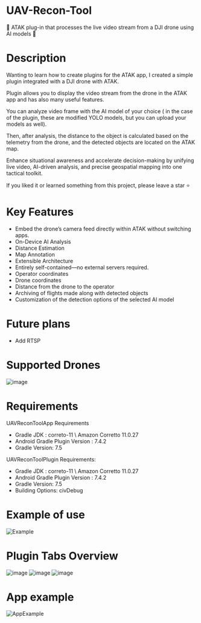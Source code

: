 # UAV-Recon-Tool
:milky_way: ATAK plug-in that processes the live video stream from a DJI drone using AI models :milky_way:

# Description
Wanting to learn how to create plugins for the ATAK app, I created a simple plugin integrated with a DJI drone with ATAK.


Plugin allows you to display the video stream from the drone in the ATAK app and has also many useful features.


You can analyze video frame with the AI model of your choice ( in the case of the plugin, these are modified YOLO models, but you can upload your models as well).


Then, after analysis, the distance to the object is calculated based on the telemetry from the drone, and the detected objects are located on the ATAK map. 

Enhance situational awareness and accelerate decision-making by unifying live video, AI-driven analysis, and precise geospatial mapping into one tactical toolkit.

If you liked it or learned something from this project, please leave a star ⭐


# Key Features
- Embed the drone’s camera feed directly within ATAK without switching apps.
- On-Device AI Analysis
- Distance Estimation
- Map Annotation
- Extensible Architecture
- Entirely self-contained—no external servers required.
- Operator coordinates
- Drone coordinates
- Distance from the drone to the operator
- Archiving of flights made along with detected objects
- Customization of the detection options of the selected AI model

# Future plans
- Add RTSP

# Supported Drones
![image](https://github.com/user-attachments/assets/a3145583-e01d-4f9f-9a52-827c33d0abe9)


# Requirements

  UAVReconToolApp Requirements
  -	Gradle JDK : correto-11 \ Amazon Corretto 11.0.27
  -	Android Gradle Plugin Version : 7.4.2
  -	Gradle Version: 7.5
    
  UAVReconToolPlugin Requirements:
  - Gradle JDK : correto-11 \ Amazon Corretto 11.0.27
  - Android Gradle Plugin Version : 7.4.2
  - Gradle Version: 7.5
  - Building Options: civDebug
    
# Example of use
![Example](https://github.com/user-attachments/assets/1a476412-a710-49bf-afcd-595862f3cfcb)


# Plugin Tabs Overview
![image](https://github.com/user-attachments/assets/68e8cf2b-8cc0-49d5-a395-ea00de2d2497)
![image](https://github.com/user-attachments/assets/b69b4b44-c8f5-4321-b451-57b798d3197c)
![image](https://github.com/user-attachments/assets/46af7cec-1e50-4be1-9bc2-f35ae3430a99)

# App example
![AppExample](https://github.com/user-attachments/assets/b6e95847-379f-4c53-a4e1-fa731f7365b2)





